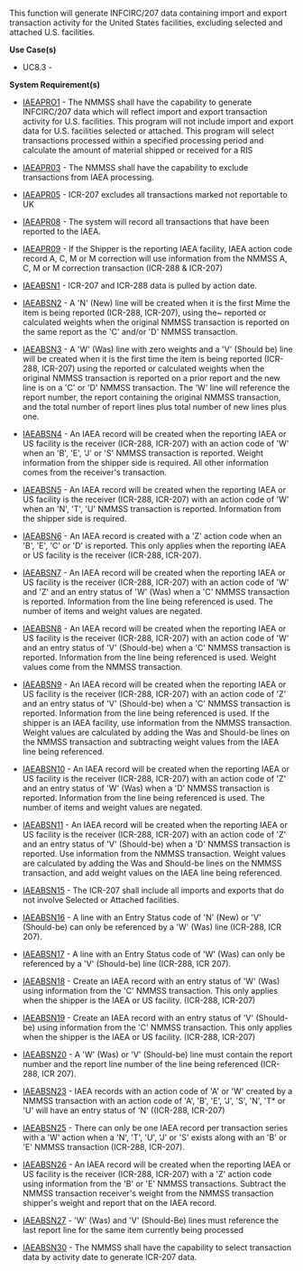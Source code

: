 This function will generate INFCIRC/207 data containing import and export transaction activity for the United States facilities, excluding selected and attached U.S. facilities.

**Use Case(s)**

- UC8.3 -

**System Requirement(s)**

- <a href="https://dev.azure.com/Link-Technologies/NMMSS%20Requirements/_workitems/edit/617/" target="_blank">IAEAPRO1</a> - The NMMSS shall have the capability to generate INFCIRC/207 data which will reflect import and export transaction activity for U.S. facilities. This program will not include import and export data for U.S. facilities selected or attached. This program will select transactions processed within a specified processing period and calculate the amount of material shipped or received for a RIS

- <a href="https://dev.azure.com/Link-Technologies/NMMSS%20Requirements/_workitems/edit/617/" target="_blank">IAEAPR03</a> - The NMMSS shall have the capability to exclude transactions from IAEA processing.

- <a href="https://dev.azure.com/Link-Technologies/NMMSS%20Requirements/_workitems/edit/617/" target="_blank">IAEAPR05</a> - ICR-207 excludes all transactions marked not reportable to UK

- <a href="https://dev.azure.com/Link-Technologies/NMMSS%20Requirements/_workitems/edit/617/" target="_blank">IAEAPR08</a> - The system will record all transactions that have been reported to the IAEA.

- <a href="https://dev.azure.com/Link-Technologies/NMMSS%20Requirements/_workitems/edit/617/" target="_blank">IAEAPR09</a> - If the Shipper is the reporting IAEA facility, IAEA action code record A, C, M or M correction will use information from the NMMSS A, C, M or M correction transaction (ICR-288 & ICR-207)

- <a href="https://dev.azure.com/Link-Technologies/NMMSS%20Requirements/_workitems/edit/617/" target="_blank">IAEABSN1</a> - ICR-207 and ICR-288 data is pulled by action date.

- <a href="https://dev.azure.com/Link-Technologies/NMMSS%20Requirements/_workitems/edit/617/" target="_blank">IAEABSN2</a> - A 'N' (New) line will be created when it is the first Mime the item is being reported (ICR-288, ICR-207), using the~ reported or calculated weights when the original NMMSS transaction is reported on the same report as the 'C' and/or 'D' NMMSS transaction.

- <a href="https://dev.azure.com/Link-Technologies/NMMSS%20Requirements/_workitems/edit/617/" target="_blank">IAEABSN3</a> - A 'W' (Was) line with zero weights and a 'V' (Should be) line will be created when it is the first time the item is being reported (ICR-288, ICR-207) using the reported or calculated weights when the original NMMSS transaction is reported on a prior report and the new line is on a 'C' or 'D' NMMSS transaction. The 'W' line will reference the report number, the report containing the original NMMSS transaction, and the total number of report lines plus total number of new lines plus one.

- <a href="https://dev.azure.com/Link-Technologies/NMMSS%20Requirements/_workitems/edit/617/" target="_blank">IAEABSN4</a> - An IAEA record will be created when the reporting IAEA or US facility is the receiver (ICR-288, ICR-207) with an action code of 'W' when an 'B', 'E', 'J' or 'S' NMMSS transaction is reported. Weight information from the shipper side is required. All other information comes from the receiver's transaction.

- <a href="https://dev.azure.com/Link-Technologies/NMMSS%20Requirements/_workitems/edit/617/" target="_blank">IAEABSN5</a> - An IAEA record will be created when the reporting IAEA or US facility is the receiver (ICR-288, ICR-207) with an action code of 'W' when an 'N', 'T', 'U' NMMSS transaction is reported. Information from the shipper side is required.

- <a href="https://dev.azure.com/Link-Technologies/NMMSS%20Requirements/_workitems/edit/617/" target="_blank">IAEABSN6</a> - An IAEA record is created with a 'Z' action code when an 'B', 'E', 'C' or 'D' is reported. This only applies when the reporting IAEA or US facility is the receiver (ICR-288, ICR-207).

- <a href="https://dev.azure.com/Link-Technologies/NMMSS%20Requirements/_workitems/edit/617/" target="_blank">IAEABSN7</a> - An IAEA record will be created when the reporting IAEA or US facility is the receiver (ICR-288, ICR-207) with an action code of 'W' and 'Z' and an entry status of 'W' (Was) when a 'C' NMMSS transaction is reported. Information from the line being referenced is used. The number of items and weight values are negated.

- <a href="https://dev.azure.com/Link-Technologies/NMMSS%20Requirements/_workitems/edit/617/" target="_blank">IAEABSN8</a> - An IAEA record will be created when the reporting IAEA or US facility is the receiver (ICR-288, ICR-207) with an action code of 'W' and an entry status of 'V' (Should-be) when a 'C' NMMSS transaction is reported. Information from the line being referenced is used. Weight values come from the NMMSS transaction.

- <a href="https://dev.azure.com/Link-Technologies/NMMSS%20Requirements/_workitems/edit/617/" target="_blank">IAEABSN9</a> - An IAEA record will be created when the reporting IAEA or US facility is the receiver (ICR-288, ICR-207) with an action code of 'Z' and an entry status of 'V' (Should-be) when a 'C' NMMSS transaction is reported. Information from the line being referenced is used. If the shipper is an IAEA facility, use information from the NMMSS transaction. Weight values are calculated by adding the Was and Should-be lines on the NMMSS transaction and subtracting weight values from the IAEA line being referenced.

- <a href="https://dev.azure.com/Link-Technologies/NMMSS%20Requirements/_workitems/edit/617/" target="_blank">IAEABSN10</a> - An IAEA record will be created when the reporting IAEA or US facility is the receiver (ICR-288, ICR-207) with an action code of 'Z' and an entry status of 'W' (Was) when a 'D' NMMSS transaction is reported. Information from the line being referenced is used. The number of items and weight values are negated.

- <a href="https://dev.azure.com/Link-Technologies/NMMSS%20Requirements/_workitems/edit/617/" target="_blank">IAEABSN11</a> - An IAEA record will be created when the reporting IAEA or US facility is the receiver (ICR-288, ICR-207) with an action code of 'Z' and an entry status of 'V' (Should-be) when a 'D' NMMSS transaction is reported. Use information from the NMMSS transaction. Weight values are calculated by adding the Was and Should-be lines on the NMMSS transaction, and add weight values on the IAEA line being referenced.

- <a href="https://dev.azure.com/Link-Technologies/NMMSS%20Requirements/_workitems/edit/617/" target="_blank">IAEABSN15</a> - The ICR-207 shall include all imports and exports that do not involve Selected or Attached facilities.

- <a href="https://dev.azure.com/Link-Technologies/NMMSS%20Requirements/_workitems/edit/617/" target="_blank">IAEABSN16</a> - A line with an Entry Status code of 'N' (New) or 'V' (Should-be) can only be referenced by a 'W' (Was) line (ICR-288, ICR 207).

- <a href="https://dev.azure.com/Link-Technologies/NMMSS%20Requirements/_workitems/edit/617/" target="_blank">IAEABSN17</a> - A line with an Entry Status code of 'W' (Was) can only be referenced by a 'V' (Should-be) line (ICR-288, ICR 207).

- <a href="https://dev.azure.com/Link-Technologies/NMMSS%20Requirements/_workitems/edit/617/" target="_blank">IAEABSN18</a> - Create an IAEA record with an entry status of 'W' (Was) using information from the 'C' NMMSS transaction. This only applies when the shipper is the IAEA or US facility. (ICR-288, ICR-207)

- <a href="https://dev.azure.com/Link-Technologies/NMMSS%20Requirements/_workitems/edit/617/" target="_blank">IAEABSN19</a> - Create an IAEA record with an entry status of 'V' (Should-be) using information from the 'C' NMMSS transaction. This only applies when the shipper is the IAEA or US facility. (ICR-288, ICR-207)

- <a href="https://dev.azure.com/Link-Technologies/NMMSS%20Requirements/_workitems/edit/617/" target="_blank">IAEABSN20</a> - A 'W' (Was) or 'V' (Should-be) line must contain the report number and the report line number of the line being referenced (ICR-288, ICR 207).

- <a href="https://dev.azure.com/Link-Technologies/NMMSS%20Requirements/_workitems/edit/617/" target="_blank">IAEABSN23</a> - IAEA records with an action code of 'A' or 'W' created by a NMMSS transaction with an action code of 'A', 'B', 'E', 'J', 'S', 'N', 'T* or 'U' will have an entry status of 'N' ((ICR-288, ICR-207)

- <a href="https://dev.azure.com/Link-Technologies/NMMSS%20Requirements/_workitems/edit/617/" target="_blank">IAEABSN25</a> - There can only be one IAEA record per transaction series with a 'W' action when a 'N', 'T', 'U', 'J' or 'S' exists along with an 'B' or 'E' NMMSS transaction (ICR-288, ICR-207).

- <a href="https://dev.azure.com/Link-Technologies/NMMSS%20Requirements/_workitems/edit/617/" target="_blank">IAEABSN26</a> - An IAEA record will be created when the reporting IAEA or US facility is the receiver (ICR-288, ICR-207) with a 'Z' action code using information from the 'B' or 'E' NMMSS transactions. Subtract the NMMSS transaction receiver's weight from the NMMSS transaction shipper's weight and report that on the IAEA record.

- <a href="https://dev.azure.com/Link-Technologies/NMMSS%20Requirements/_workitems/edit/617/" target="_blank">IAEABSN27</a> - 'W' (Was) and 'V' (Should-Be) lines must reference the last report line for the same item currently being processed

- <a href="https://dev.azure.com/Link-Technologies/NMMSS%20Requirements/_workitems/edit/617/" target="_blank">IAEABSN30</a> - The NMMSS shall have the capability to select transaction data by activity date to generate ICR-207 data.


